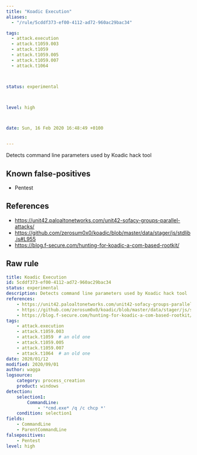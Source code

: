 ```yaml
---
title: "Koadic Execution"
aliases:
  - "/rule/5cddf373-ef00-4112-ad72-960ac29bac34"

tags:
  - attack.execution
  - attack.t1059.003
  - attack.t1059
  - attack.t1059.005
  - attack.t1059.007
  - attack.t1064



status: experimental



level: high



date: Sun, 16 Feb 2020 16:48:49 +0100


---
```


Detects command line parameters used by Koadic hack tool

<!--more-->


## Known false-positives

* Pentest



## References

* https://unit42.paloaltonetworks.com/unit42-sofacy-groups-parallel-attacks/
* https://github.com/zerosum0x0/koadic/blob/master/data/stager/js/stdlib.js#L955
* https://blog.f-secure.com/hunting-for-koadic-a-com-based-rootkit/


## Raw rule
```yaml
title: Koadic Execution
id: 5cddf373-ef00-4112-ad72-960ac29bac34
status: experimental
description: Detects command line parameters used by Koadic hack tool
references:
    - https://unit42.paloaltonetworks.com/unit42-sofacy-groups-parallel-attacks/
    - https://github.com/zerosum0x0/koadic/blob/master/data/stager/js/stdlib.js#L955
    - https://blog.f-secure.com/hunting-for-koadic-a-com-based-rootkit/
tags:
    - attack.execution
    - attack.t1059.003
    - attack.t1059  # an old one
    - attack.t1059.005
    - attack.t1059.007
    - attack.t1064  # an old one
date: 2020/01/12
modified: 2020/09/01
author: wagga
logsource:
    category: process_creation
    product: windows
detection:
    selection1:
        CommandLine:
            - '*cmd.exe* /q /c chcp *'
    condition: selection1
fields:
    - CommandLine
    - ParentCommandLine
falsepositives:
    - Pentest
level: high

```
